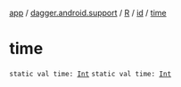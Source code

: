 [app](../../../index.md) / [dagger.android.support](../../index.md) / [R](../index.md) / [id](index.md) / [time](./time.md)

# time

`static val time: `[`Int`](https://kotlinlang.org/api/latest/jvm/stdlib/kotlin/-int/index.html)
`static val time: `[`Int`](https://kotlinlang.org/api/latest/jvm/stdlib/kotlin/-int/index.html)